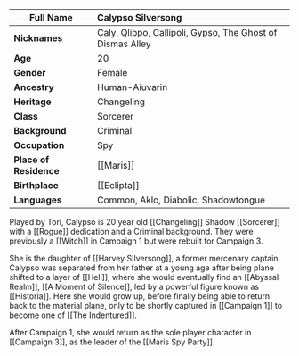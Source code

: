 
| **Full Name**          | Calypso Silversong                                        |
| ---------------------- | :-------------------------------------------------------- |
| **Nicknames**          | Caly, Qlippo, Callipoli, Gypso, The Ghost of Dismas Alley |
| **Age**                | 20                                                        |
| **Gender**             | Female                                                    |
| **Ancestry**           | Human-Aiuvarin                                            |
| **Heritage**           | Changeling                                                |
| **Class**              | Sorcerer                                                  |
| **Background**         | Criminal                                                  |
| **Occupation**         | Spy                                                       |
| **Place of Residence** | [[Maris]]                                                 |
| **Birthplace**         | [[Eclipta]]                                               |
| **Languages**          | Common, Aklo, Diabolic, Shadowtongue                      |

Played by Tori, Calypso is 20 year old [[Changeling]] Shadow [[Sorcerer]] with a [[Rogue]] dedication and a Criminal background.  They were previously a [[Witch]] in Campaign 1 but were rebuilt for Campaign 3.

She is the daughter of [[Harvey SIlversong]], a former mercenary captain. Calypso was separated from her father at a young age after being plane shifted to a layer of [[Hell]], where she would eventually find an [[Abyssal Realm]], [[A Moment of Silence]], led by a powerful figure known as [[Historia]]. Here she would grow up, before finally being able to return back to the material plane, only to be shortly captured in [[Campaign 1]] to become one of [[The Indentured]].

After Campaign 1, she would return as the sole player character in [[Campaign 3]], as the leader of the [[Maris Spy Party]].
